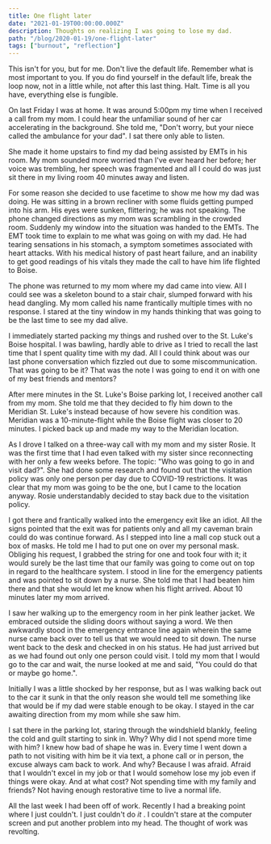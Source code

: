 ```yaml
---
title: One flight later
date: "2021-01-19T00:00:00.000Z"
description: Thoughts on realizing I was going to lose my dad.
path: "/blog/2020-01-19/one-flight-later"
tags: ["burnout", "reflection"]
---
```


This isn't for you, but for me. Don't live the default life. Remember what is most important to you. If you
do find yourself in the default life, break the loop now, not in a little while, not after this last thing. Halt. Time
is all you have, everything else is fungible.

On last Friday I was at home. It was around 5:00pm my time when I received a call from my mom. I could hear the unfamiliar
sound of her car accelerating in the background. She told me, "Don't worry, but your niece called the ambulance for your dad".
I sat there only able to listen.

She made it home upstairs to find my dad being assisted by EMTs in his room. My mom sounded more worried than I've ever
heard her before; her voice was trembling, her speech was fragmented and all I could do was just sit there in my living
room 40 minutes away and listen.

For some reason she decided to use facetime to show me how my dad was doing. He was sitting in a brown recliner with
some fluids getting pumped into his arm. His eyes were sunken, flittering; he was not 
speaking. The phone changed directions as my mom was scrambling in the crowded room. Suddenly my window into the 
situation was handed to the EMTs. The EMT took time to explain to me what was going on with my dad.
He had tearing sensations in his stomach, a symptom sometimes associated with heart attacks. With his medical history of
past heart failure, and an inability to get good readings of his vitals they made the call to have him life flighted to 
Boise.

The phone was returned to my mom where my dad came into view. All I could see was a skeleton bound to a stair chair, 
slumped forward with his head dangling. My mom called his name frantically multiple times with no response. I stared 
at the tiny window in my hands thinking that was going to be the last time to see my dad alive.

I immediately started packing my things and rushed over to the St. Luke's Boise hospital. I was bawling, hardly able to
drive as I tried to recall the last time that I spent quality time with my dad. All I could think about was our last
phone conversation which fizzled out due to some miscommunication. That was going to be it? That was the note I was
going to end it on with one of my best friends and mentors?

After mere minutes in the St. Luke's Boise parking lot, I received another call from my mom. She told me that they
decided to fly him down to the Meridian St. Luke's instead because of how severe his condition was. Meridian was a 
10-minute-flight while the Boise flight was closer to 20 minutes. I picked back up and made my way to the Meridian location.

As I drove I talked on a three-way call with my mom and my sister Rosie. It was the first time that I had even talked
with my sister since reconnecting with her only a few weeks before. The topic: "Who was going to go in and visit dad?".
She had done some research and found out that the visitation policy was only one person per day due to COVID-19 restrictions.
It was clear that my mom was going to be the one, but I came to the location anyway. Rosie understandably decided to 
stay back due to the visitation policy.

I got there and frantically walked into the emergency exit like an idiot. All the signs pointed that the exit was 
for patients only and all my caveman brain could do was continue forward. As I stepped into line a mall cop stuck 
out a box of masks. He told me I had to put one on over my personal mask. Obliging his request, I grabbed the string 
for one and took four with it; it would surely be the last time that our family was going to come out on top
in regard to the healthcare system. I stood in line for the emergency patients and was pointed to sit down by a nurse. She 
told me that I had beaten him there and that she would let me know when his flight arrived. About 10 minutes later 
my mom arrived.

I saw her walking up to the emergency room in her pink leather jacket. We embraced outside the sliding doors without 
saying a word. We then awkwardly stood in the emergency entrance line again wherein the same nurse came back over to 
tell us that we would need to sit down. The nurse went back to the desk and checked in on his status. He had just 
arrived but as we had found out only one person could visit. I told my mom that I would go to the car and wait, the 
nurse looked at me and said, "You could do that or maybe go home.". 

Initially I was a little shocked by her response, but as I was walking back out to the car it sunk in that the only 
reason she would tell me something like that would be if my dad were stable enough to be okay. I stayed in the car
awaiting direction from my mom while she saw him.

I sat there in the parking lot, staring through the windshield blankly, feeling the cold and guilt starting to sink in. Why? 
Why did I not spend more time with him? I knew how bad of shape he was in. Every time I
went down a path to not visiting with him be it via text, a phone call or in person, the excuse always cam back to work.
And why? Because I was afraid. Afraid that I wouldn't excel in my job or that I would somehow lose my job even if things
were okay. And at what cost? Not spending time with my family and friends? Not having enough restorative time to live
a normal life.

All the last week I had been off of work. Recently I had a breaking point where I just couldn't. I just couldn't do _it_
. I couldn't stare at the computer screen and put another problem into my head. The thought of work was revolting.





